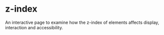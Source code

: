 # z-index
An interactive page to examine how the z-index of elements affects display, interaction and accessibility.
